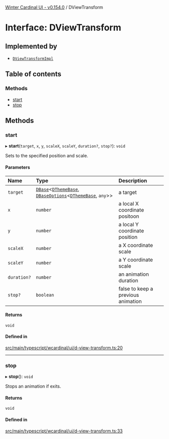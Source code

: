 [Winter Cardinal UI - v0.154.0](../index.md) / DViewTransform

# Interface: DViewTransform

## Implemented by

- [`DViewTransformImpl`](../classes/DViewTransformImpl.md)

## Table of contents

### Methods

- [start](DViewTransform.md#start)
- [stop](DViewTransform.md#stop)

## Methods

### start

▸ **start**(`target`, `x`, `y`, `scaleX`, `scaleY`, `duration?`, `stop?`): `void`

Sets to the specified position and scale.

#### Parameters

| Name | Type | Description |
| :------ | :------ | :------ |
| `target` | [`DBase`](../classes/DBase.md)<[`DThemeBase`](DThemeBase.md), [`DBaseOptions`](DBaseOptions.md)<[`DThemeBase`](DThemeBase.md), `any`\>\> | a target |
| `x` | `number` | a local X coordinate positoon |
| `y` | `number` | a local Y coordinate position |
| `scaleX` | `number` | a X coordinate scale |
| `scaleY` | `number` | a Y coordinate scale |
| `duration?` | `number` | an animation duration |
| `stop?` | `boolean` | false to keep a previous animation |

#### Returns

`void`

#### Defined in

[src/main/typescript/wcardinal/ui/d-view-transform.ts:20](https://github.com/winter-cardinal/winter-cardinal-ui/blob/v0.154.0/src/main/typescript/wcardinal/ui/d-view-transform.ts#L20)

___

### stop

▸ **stop**(): `void`

Stops an animation if exits.

#### Returns

`void`

#### Defined in

[src/main/typescript/wcardinal/ui/d-view-transform.ts:33](https://github.com/winter-cardinal/winter-cardinal-ui/blob/v0.154.0/src/main/typescript/wcardinal/ui/d-view-transform.ts#L33)
